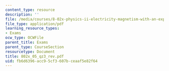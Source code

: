 ```yaml
---
content_type: resource
description: ''
file: /media/courses/8-02x-physics-ii-electricity-magnetism-with-an-experimental-focus-spring-2005/fb6d6396acc95cf3607bceaaf5e82f64_802x_05_qz3_rev.pdf
file_type: application/pdf
learning_resource_types:
- Exams
ocw_type: OCWFile
parent_title: Exams
parent_type: CourseSection
resourcetype: Document
title: 802x_05_qz3_rev.pdf
uid: fb6d6396-acc9-5cf3-607b-ceaaf5e82f64
---
```

